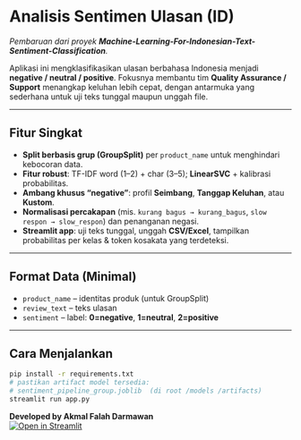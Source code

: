 # Analisis Sentimen Ulasan (ID)

_Pembaruan dari proyek **Machine-Learning-For-Indonesian-Text-Sentiment-Classification**._

Aplikasi ini mengklasifikasikan ulasan berbahasa Indonesia menjadi **negative / neutral / positive**. Fokusnya membantu tim **Quality Assurance / Support** menangkap keluhan lebih cepat, dengan antarmuka yang sederhana untuk uji teks tunggal maupun unggah file.

---

## Fitur Singkat
- **Split berbasis grup (GroupSplit)** per `product_name` untuk menghindari kebocoran data.
- **Fitur robust**: TF-IDF word (1–2) + char (3–5); **LinearSVC** + kalibrasi probabilitas.
- **Ambang khusus “negative”**: profil **Seimbang**, **Tanggap Keluhan**, atau **Kustom**.
- **Normalisasi percakapan** (mis. `kurang bagus → kurang_bagus`, `slow respon → slow_respon`) dan penanganan negasi.
- **Streamlit app**: uji teks tunggal, unggah **CSV/Excel**, tampilkan probabilitas per kelas & token kosakata yang terdeteksi.

---

## Format Data (Minimal)
- `product_name` – identitas produk (untuk GroupSplit)  
- `review_text` – teks ulasan  
- `sentiment` – label: **0=negative**, **1=neutral**, **2=positive**

---

## Cara Menjalankan
```bash
pip install -r requirements.txt
# pastikan artifact model tersedia:
# sentiment_pipeline_group.joblib  (di root /models /artifacts)
streamlit run app.py
```

**Developed by Akmal Falah Darmawan**  
[![Open in Streamlit](https://static.streamlit.io/badges/streamlit_badge_black_white.svg)](https://sentiment-analysis-on-social-reviews-eyfpvdqq5dycv9qt4iroed.streamlit.app/)

